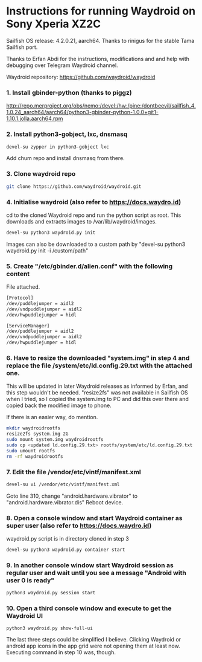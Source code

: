 # Instructions for running Waydroid on Sony Xperia XZ2C

Sailfish OS release: 4.2.0.21, aarch64. Thanks to rinigus for the stable Tama Sailfish port.

Thanks to Erfan Abdi for the instructions, modifications and and help with debugging over Telegram Waydroid channel.

Waydroid repository: https://github.com/waydroid/waydroid

### 1. Install gbinder-python (thanks to piggz)
  http://repo.merproject.org/obs/nemo:/devel:/hw:/pine:/dontbeevil/sailfish_4.1.0.24_aarch64/aarch64/python3-gbinder-python-1.0.0+git1-1.10.1.jolla.aarch64.rpm


### 2. Install python3-gobject, lxc, dnsmasq
  ```bash
  devel-su zypper in python3-gobject lxc
  ```

Add chum repo and install dnsmasq from there.

### 3. Clone waydroid repo
  ```bash
  git clone https://github.com/waydroid/waydroid.git
  ```

### 4. Initialise waydroid (also refer to https://docs.waydro.id)
  cd to the cloned Waydroid repo and run the python script as root. This downloads and extracts images to /var/lib/waydroid/images.

  ```bash
  devel-su python3 waydroid.py init
  ```
  Images can also be downloaded to a custom path by "devel-su python3 waydroid.py init -i /custom/path"

### 5. Create "/etc/gbinder.d/alien.conf" with the following content
  File attached.

  ```bash
  [Protocol]
  /dev/puddlejumper = aidl2
  /dev/vndpuddlejumper = aidl2
  /dev/hwpuddlejumper = hidl

  [ServiceManager]
  /dev/puddlejumper = aidl2
  /dev/vndpuddlejumper = aidl2
  /dev/hwpuddlejumper = hidl
  ```

### 6. Have to resize the downloaded "system.img" in step 4 and replace the file /system/etc/ld.config.29.txt with the attached one. 
  
  This will be updated in later Waydroid releases as informed by Erfan, and this step wouldn't be needed.
  "resize2fs" was not available in Sailfish OS when I tried, so I copied the system.img to PC and did this over there and copied back the modified image to phone.
  
  If there is an easier way, do mention.
  ```bash
  mkdir waydroidrootfs
  resize2fs system.img 2G
  sudo mount system.img waydroidrootfs
  sudo cp <updated ld.config.29.txt> rootfs/system/etc/ld.config.29.txt
  sudo umount rootfs
  rm -rf waydroidrootfs
  ```
  <copy back system.img to phone>

### 7. Edit the file /vendor/etc/vintf/manifest.xml
  ```bash
  devel-su vi /vendor/etc/vintf/manifest.xml
  ```
  Goto line 310, change "android.hardware.vibrator" to "android.hardware.vibrator.dis"
  Reboot device.


### 8. Open a console window and start Waydroid container as super user (also refer to https://docs.waydro.id)
  waydroid.py script is in directory cloned in step 3 
  ```bash
  devel-su python3 waydroid.py container start
  ```

### 9. In another console window start Waydroid session as regular user and wait until you see a message "Android with user 0 is ready"
  ```bash
  python3 waydroid.py session start
  ```

### 10. Open a third console window and execute to get the Waydroid UI
  ```
  python3 waydroid.py show-full-ui
  ```

The last three steps could be simplified I believe. Clicking Waydroid or android app icons in the app grid were not opening them at least now. Executing command in step 10 was, though.   
